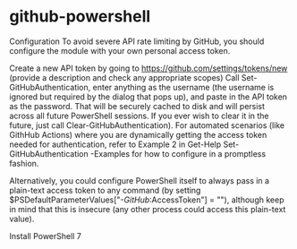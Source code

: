 # github-powershell

Configuration
To avoid severe API rate limiting by GitHub, you should configure the module with your own personal access token.

Create a new API token by going to https://github.com/settings/tokens/new (provide a description and check any appropriate scopes)
Call Set-GitHubAuthentication, enter anything as the username (the username is ignored but required by the dialog that pops up), and paste in the API token as the password. That will be securely cached to disk and will persist across all future PowerShell sessions. If you ever wish to clear it in the future, just call Clear-GitHubAuthentication).
For automated scenarios (like GithHub Actions) where you are dynamically getting the access token needed for authentication, refer to Example 2 in Get-Help Set-GitHubAuthentication -Examples for how to configure in a promptless fashion.

Alternatively, you could configure PowerShell itself to always pass in a plain-text access token to any command (by setting $PSDefaultParameterValues["*-GitHub*:AccessToken"] = "<access token>"), although keep in mind that this is insecure (any other process could access this plain-text value).
  
Install PowerShell 7
